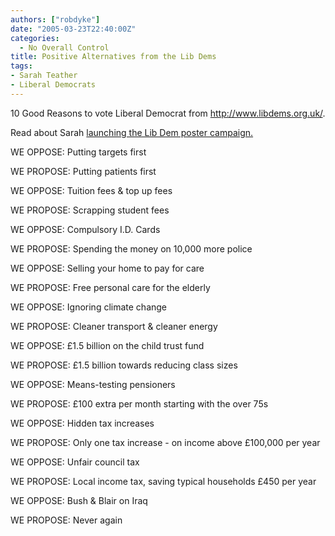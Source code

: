 ```yaml
---
authors: ["robdyke"]
date: "2005-03-23T22:40:00Z"
categories:
  - No Overall Control
title: Positive Alternatives from the Lib Dems
tags:
- Sarah Teather
- Liberal Democrats
---
```

10 Good Reasons to vote Liberal Democrat from <http://www.libdems.org.uk/>.

Read about Sarah [launching the Lib Dem poster campaign.](http://www.brentlibdems.org.uk/news/226.html)

WE OPPOSE: Putting targets first
  
WE PROPOSE: Putting patients first

WE OPPOSE: Tuition fees & top up fees
  
WE PROPOSE: Scrapping student fees

WE OPPOSE: Compulsory I.D. Cards
  
WE PROPOSE: Spending the money on 10,000 more police

WE OPPOSE: Selling your home to pay for care
  
WE PROPOSE: Free personal care for the elderly

WE OPPOSE: Ignoring climate change
  
WE PROPOSE: Cleaner transport & cleaner energy

WE OPPOSE: £1.5 billion on the child trust fund
  
WE PROPOSE: £1.5 billion towards reducing class sizes

WE OPPOSE: Means-testing pensioners
  
WE PROPOSE: £100 extra per month starting with the over 75s

WE OPPOSE: Hidden tax increases
  
WE PROPOSE: Only one tax increase - on income above £100,000 per year

WE OPPOSE: Unfair council tax
  
WE PROPOSE: Local income tax, saving typical households £450 per year

WE OPPOSE: Bush & Blair on Iraq
  
WE PROPOSE: Never again
